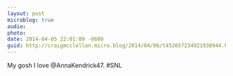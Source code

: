 ```yaml
---
layout: post
microblog: true
audio: 
photo: 
date: 2014-04-05 22:01:09 -0600
guid: http://craigmcclellan.micro.blog/2014/04/06/t452657234921938944.html
---
```

My gosh I love @AnnaKendrick47. #SNL

